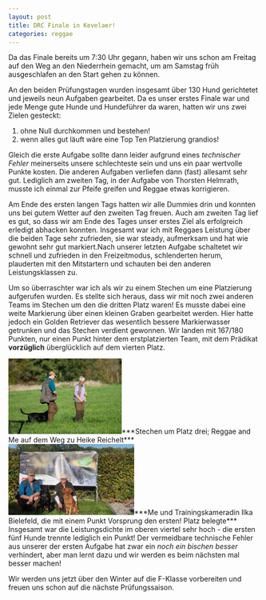 ```yaml
---
layout: post
title: DRC Finale in Kevelaer!
categories: reggae
---
```


Da das Finale bereits um 7:30 Uhr gegann, haben wir uns schon am Freitag auf den Weg an den Niederrhein gemacht, um am Samstag früh ausgeschlafen an den Start gehen zu können.

An den beiden Prüfungstagen wurden insgesamt über 130 Hund gerichtetet und jeweils neun Aufgaben gearbeitet. Da es unser erstes Finale war und jede Menge gute Hunde und Hundeführer da waren, hatten wir uns zwei Zielen gesteckt:

1. ohne Null durchkommen und bestehen!
2. wenn alles gut läuft wäre eine Top Ten Platzierung grandios!

Gleich die erste Aufgabe sollte dann leider aufgrund eines _technischer Fehler_ meinerseits unsere schlechteste sein und uns ein paar wertvolle Punkte kosten. Die anderen Aufgaben verliefen dann (fast) allesamt sehr gut. Lediglich am zweiten Tag, in der Aufgabe von Thorsten Helmrath, musste ich einmal zur Pfeife greifen und Reggae etwas korrigieren.

Am Ende des ersten langen Tags hatten wir alle Dummies drin und konnten uns bei gutem Wetter auf den zweiten Tag freuen. Auch am zweiten Tag lief es gut, so dass wir am Ende des Tages unser erstes Ziel als erfolgreich erledigt abhacken konnten. Insgesamt war ich mit Reggaes Leistung über die beiden Tage sehr zufrieden, sie war steady, aufmerksam und hat wie gewohnt sehr gut markiert.Nach unserer letzten Aufgabe schaltetet wir schnell und zufrieden in den Freizeitmodus, schlenderten herum, plauderten mit den Mitstartern und schauten bei den anderen Leistungsklassen zu.

Um so überraschter war ich als wir zu einem Stechen um eine Platzierung aufgerufen wurden. Es stellte sich heraus, dass wir mit noch zwei anderen Teams im Stechen um den die dritten Platz waren! Es musste dabei eine weite Markierung über einen kleinen Graben gearbeitet werden. Hier hatte jedoch ein Golden Retriever das wesentlich bessere Markierwasser getrunken und das Stechen verdient gewonnen. Wir landen mit 167/180 Punkten, nur einen Punkt hinter dem erstplatzierten Team, mit dem Prädikat **vorzüglich** überglücklich auf dem vierten Platz.


<div style="float:left"><img src="/assets/20221009-wta-finale.jpg" width="45%" height="45%">***Stechen um Platz drei; Reggae and Me auf dem Weg zu Heike Reichelt***</div><div style="float:left"> <img src="/assets/wt-a-finale2022.jpeg" width="50%" height="50%">***Me und Trainingskameradin Ilka Bielefeld, die mit einem Punkt Vorsprung den ersten! Platz belegte***</div>




Insgesamt war die Leistungsdichte im oberen viertel sehr hoch - die ersten fünf Hunde trennte lediglich ein Punkt! Der vermeidbare technische Fehler aus unserer der ersten Aufgabe hat zwar ein _noch ein bischen besser_ verhindert, aber man lernt dazu und wir werden es beim nächsten mal besser machen! 

Wir werden uns jetzt über den Winter auf die F-Klasse vorbereiten und freuen uns schon auf die nächste Prüfungssaison.

